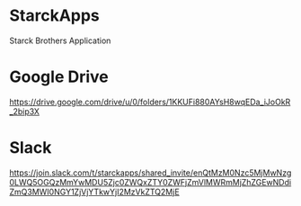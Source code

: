 # StarckApps
Starck Brothers Application

# Google Drive
https://drive.google.com/drive/u/0/folders/1KKUFi880AYsH8wqEDa_iJoOkR_2bip3X

# Slack
https://join.slack.com/t/starckapps/shared_invite/enQtMzM0Nzc5MjMwNzg0LWQ5OGQzMmYwMDU5Zjc0ZWQxZTY0ZWFjZmVlMWRmMjZhZGEwNDdiZmQ3MWI0NGY1ZjVjYTkwYjI2MzVkZTQ2MjE
